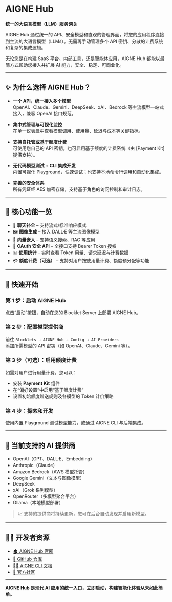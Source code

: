 # AIGNE Hub  
**统一的大语言模型（LLM）服务网关**

AIGNE Hub 通过统一的 API、安全模型和直观的管理界面，将您的应用程序连接到主流的大语言模型（LLMs）。无需再手动管理多个 API 密钥、分散的计费系统和复杂的集成逻辑。

无论您是在构建 SaaS 平台、内部工具，还是智能体应用，AIGNE Hub 都能以最简方式帮助您接入并扩展 AI 能力，安全、稳定、可商业化。

---

## ✨ 为什么选择 AIGNE Hub？

- **一个 API，统一接入多个模型**  
  OpenAI、Claude、Gemini、DeepSeek、xAI、Bedrock 等主流模型一站式接入，兼容 OpenAI 接口规范。

- **集中式管理与可视化监控**  
  在单一仪表盘中查看模型调用、使用量、延迟与成本等关键指标。

- **支持自托管或基于额度计费**  
  可使用您自己的 API 密钥，也可启用基于额度的计费系统（由 [Payment Kit] 提供支持）。

- **无代码模型测试 + CLI 集成开发**  
  内置可视化 Playground，快速调试；也支持本地命令行调用和自动化集成。

- **完善的安全体系**  
  所有凭证经 AES 加密存储，支持基于角色的访问控制和审计日志。

---

## 🧩 核心功能一览

- 💬 **聊天补全** – 支持流式/标准响应模式  
- 🖼️ **图像生成** – 接入 DALL·E 等主流图像模型  
- 🧠 **向量嵌入** – 支持语义搜索、RAG 等应用  
- 🔐 **OAuth 安全 API** – 全接口支持 Bearer Token 授权  
- 📊 **使用统计** – 实时查看 Token 用量、请求延迟与计费数据  
- 💳 **额度计费（可选）** – 支持对用户按使用量计费、额度预分配等功能  

---

## 🚀 快速开始

### 第 1 步：启动 AIGNE Hub  
点击“启动”按钮，自动在您的 Blocklet Server 上部署 AIGNE Hub。

### 第 2 步：配置模型提供商  
前往 `Blocklets → AIGNE Hub → Config → AI Providers`  
添加所需模型的 API 密钥（如 OpenAI、Claude、Gemini 等）。

### 第 3 步（可选）：启用额度计费  
如需对用户进行用量计费，您可以：  
- 安装 **Payment Kit** 组件  
- 在“偏好设置”中启用“基于额度计费”  
- 设置初始额度赠送规则及各模型的 Token 计价策略

### 第 4 步：探索和开发  
使用内置 Playground 测试模型能力，或通过 AIGNE CLI 与后端集成。

---

## 🔌 当前支持的 AI 提供商

- OpenAI（GPT、DALL·E、Embedding）
- Anthropic（Claude）
- Amazon Bedrock（AWS 模型托管）
- Google Gemini（文本与图像模型）
- DeepSeek
- xAI（Grok 系列模型）
- OpenRouter（多模型聚合平台）
- Ollama（本地模型部署）

> 📈 支持的提供商将持续更新，您可在后台自动发现并启用新模型。

---

## 🧑‍💻 开发者资源

- [🏠 AIGNE Hub 官网](https://www.aigne.io/en/aigne-hub)  
- [📘 GitHub 仓库](https://github.com/AIGNE-io/aigne-hub)  
- [🧑‍💻 AIGNE CLI 文档](https://www.arcblock.io/docs/aigne-framework/en/aigne-framework-api-aigne-cli-md)  
- [💬 官方社区](https://community.arcblock.io/discussions/boards/aigne)  

---

**AIGNE Hub 是现代 AI 应用的统一入口，立即启动，构建智能化体验从未如此简单。**
